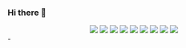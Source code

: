 ### Hi there 👋

<div align="center">
	<img src="https://img.shields.io/badge/Python-3776AB?style=flat&logo=Python&logoColor=white" />		
  <img src="https://img.shields.io/badge/Java-007396?style=flat&logo=Java&logoColor=white" />
	<img src="https://img.shields.io/badge/FastAPI-009688?style=flat&logo=FastAPI&logoColor=white" />
  <img src="https://img.shields.io/badge/Spring-6DB33F?style=flat&logo=Spring&logoColor=white" />
  <img src="https://img.shields.io/badge/PostgreSQL-4169E1?style=flat&logo=PostgreSQL&logoColor=white" />
  <img src="https://img.shields.io/badge/mysql-4479A1?style=flat&logo=mysql&logoColor=white"> 
  <img src="https://img.shields.io/badge/SQLAlchemy-306998?logo=python&logoColor=white">
  <img src="https://img.shields.io/badge/docker-257bd6?style=flat&logo=docker&logoColor=white">
  <img src="https://img.shields.io/badge/Spring_data_jpa-6DB33F?style=flat&logo=SpringSecurity&logoColor=white">
</div>
-
<!--
**JEONGBYEONGDU/jeongbyeongdu** is a ✨ _special_ ✨ repository because its `README.md` (this file) appears on your GitHub profile.

Here are some ideas to get you started:

- 🔭 I’m currently working on ...
- 🌱 I’m currently learning ...
- 👯 I’m looking to collaborate on ...
- 🤔 I’m looking for help with ...
- 💬 Ask me about ...
- 📫 How to reach me: ...
- 😄 Pronouns: ...
- ⚡ Fun fact: ...


